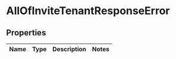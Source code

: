 # AllOfInviteTenantResponseError

## Properties
Name | Type | Description | Notes
------------ | ------------- | ------------- | -------------
